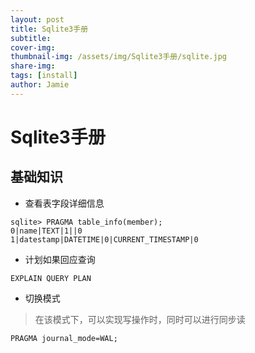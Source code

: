 ```yaml
---
layout: post
title: Sqlite3手册
subtitle: 
cover-img: 
thumbnail-img: /assets/img/Sqlite3手册/sqlite.jpg
share-img: 
tags: [install]
author: Jamie
---
```


# Sqlite3手册

## 基础知识

- 查看表字段详细信息

```shell
sqlite> PRAGMA table_info(member);
0|name|TEXT|1||0
1|datestamp|DATETIME|0|CURRENT_TIMESTAMP|0
```

- 计划如果回应查询

```shell
EXPLAIN QUERY PLAN
```

- 切换模式

> 在该模式下，可以实现写操作时，同时可以进行同步读

```shell
PRAGMA journal_mode=WAL;
```

